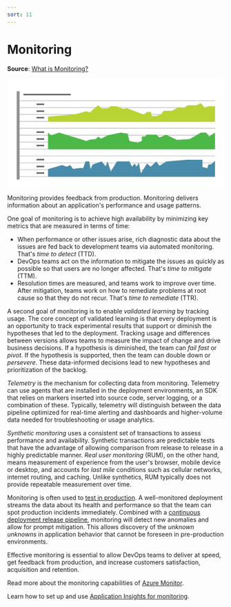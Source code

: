 ```yaml
---
sort: 11
---
```

# Monitoring

**Source**: [What is Monitoring?](https://docs.microsoft.com/en-us/devops/operate/what-is-monitoring)

![Monitoring surfaces production data in real time](media/Monitoring_600x300.png)

Monitoring provides feedback from production. Monitoring delivers information about an application's 
performance and usage patterns.

One goal of monitoring is to achieve high availability by minimizing key metrics that are measured in
terms of time:

- When performance or other issues arise, rich diagnostic data about the issues are fed back to development
  teams via automated monitoring. That's _time to detect_ (TTD).
- DevOps teams act on the information to mitigate the issues as quickly as possible so that users are no 
  longer affected. That's _time to mitigate_ (TTM).
- Resolution times are measured, and teams work to improve over time. After mitigation, teams work on how 
  to remediate problems at root cause so that they do not recur. That's _time to remediate_ (TTR).

A second goal of monitoring is to enable _validated learning_ by tracking usage. The core concept of 
validated learning is that every deployment is an opportunity to track experimental results that support
or diminish the hypotheses that led to the deployment. Tracking usage and differences between versions 
allows teams to measure the impact of change and drive business decisions. If a hypothesis is diminished, 
the team can _fail fast_ or _pivot_. If the hypothesis is supported, then the team can double down or 
_persevere_. These data-informed decisions lead to new hypotheses and prioritization of the backlog.

_Telemetry_ is the mechanism for collecting data from monitoring. Telemetry can use agents that are 
installed in the deployment environments, an SDK that relies on markers inserted into source code,
server logging, or a combination of these. Typically, telemetry will distinguish between the data 
pipeline optimized for real-time alerting and dashboards and higher-volume data needed for 
troubleshooting or usage analytics.

_Synthetic monitoring_ uses a consistent set of transactions to assess performance and availability. 
Synthetic transactions are predictable tests that have the advantage of allowing comparison from release to
release in a highly predictable manner. _Real user monitoring_ (RUM), on the other hand, means measurement 
of experience from the user's browser, mobile device or desktop, and accounts for _last mile_ conditions 
such as cellular networks, internet routing, and caching. Unlike synthetics, RUM typically does not provide
repeatable measurement over time.

Monitoring is often used to [test in production](https://docs.microsoft.com/en-us/devops/deliver/shift-right-test-production). A 
well-monitored deployment streams the data about its health and performance so that the team can spot
production incidents immediately. Combined with a
[continuous deployment release pipeline](7-CD.md), monitoring will 
detect new anomalies and allow for prompt mitigation. This allows discovery of the _unknown unknowns_ 
in application behavior that cannot be foreseen in pre-production environments.

Effective monitoring is essential to allow DevOps teams to deliver at speed, get feedback from production,
and increase customers satisfaction, acquisition and retention.

Read more about the monitoring capabilities of 
[Azure Monitor](https://azure.microsoft.com/services/monitor/).

Learn how to set up and use 
[Application Insights for monitoring](https://azure.microsoft.com/documentation/articles/app-insights-overview/).
